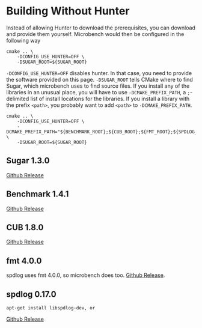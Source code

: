 # Building Without Hunter

Instead of allowing Hunter to download the prerequisites, you can download and provide them yourself.
Microbench would then be configured in the following way

    cmake .. \
        -DCONFIG_USE_HUNTER=OFF \
        -DSUGAR_ROOT=${SUGAR_ROOT}

`-DCONFIG_USE_HUNTER=OFF` disables hunter. In that case, you need to provide the software provided on this page.
`-DSUGAR_ROOT` tells CMake where to find Sugar, which microbench uses to find source files.
If you install any of the libraries in an unusual place, you will have to use `-DCMAKE_PREFIX_PATH`, a `;`-delimited list of install locations for the libraries.
If you install a library with the prefix `<path>`, you probably want to add `<path>` to `-DCMAKE_PREFIX_PATH`.

    cmake .. \
        -DCONFIG_USE_HUNTER=OFF \
        -DCMAKE_PREFIX_PATH="${BENCHMARK_ROOT};${CUB_ROOT};${FMT_ROOT};${SPDLOG_ROOT};${BENCHMARK_ROOT}" \
        -DSUGAR_ROOT=${SUGAR_ROOT}


## Sugar 1.3.0

[Github Release](https://github.com/ruslo/sugar/releases/tag/v1.3.0)

## Benchmark 1.4.1

[Github Release](https://github.com/google/benchmark/releases/tag/v1.4.1)

## CUB 1.8.0

[Github Release](https://github.com/NVlabs/cub/releases/tag/v1.8.0)

## fmt 4.0.0

spdlog uses fmt 4.0.0, so microbench does too.
[Github Release](https://github.com/fmtlib/fmt/releases/tag/4.0.0).

## spdlog 0.17.0

    apt-get install libspdlog-dev, or

[Github Release](https://github.com/gabime/spdlog/releases/tag/v0.17.0)